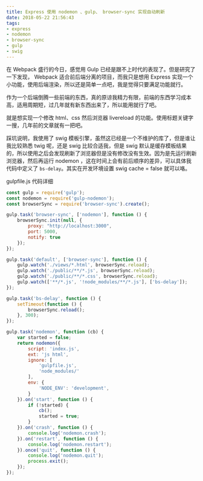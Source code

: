 ```yaml
---
title: Express 使用 nodemon 、gulp、 browser-sync 实现自动刷新
date: 2018-05-22 21:56:43
tags:
- express
- nodemon
- browser-sync
- gulp
- swig
---
```


在 Webpack 盛行的今日，感觉用 Gulp 已经是跟不上时代的表现了。但是研究了一下发现， Webpack 适合前后端分离的项目，而我只是想用 Express 实现一个小功能，使用后端渲染，所以还是简单一点吧，我是觉得只要满足功能就行。  

作为一个后端倒腾一些前端的东西，真的原谅我精力有限，前端的东西学习成本高，适用周期短，过几年就有新东西出来了，所以能用就行了吧。

就是想实现一个修改 html、css 然后浏览器 livereload 的功能。使用标题关键字一搜，几年前的文章就有一把吧。  

踩坑说明，我使用了 swig 模板引擎，虽然这已经是一个不维护的库了，但是谁让我比较熟悉 twig 呢，还是 swig 比较合适我，但是 swig 默认是缓存模板结果的，所以使用之后会发现刷新了浏览器但是没有修改没有生效。因为是先运行刷新浏览器，然后再运行 nodemon ，这在时间上会有前后顺序的差异，可以具体我代码中定义了 `bs-delay`。其实在开发环境设置 swig cache = false 就可以咯。

gulpfile.js 代码详细
<!-- more --> 
```javascript
const gulp = require('gulp');
const nodemon = require('gulp-nodemon');
const browserSync = require('browser-sync').create();

gulp.task('browser-sync', ['nodemon'], function () {
    browserSync.init(null, {
        proxy: "http://localhost:3000",
        port: 5000,
        notify: true
    });
});

gulp.task('default', ['browser-sync'], function () {
    gulp.watch('./views/*.html', browserSync.reload);
    gulp.watch('./public/**/*.js', browserSync.reload);
    gulp.watch('./public/**/*.css', browserSync.reload);
    gulp.watch(['**/*.js', '!node_modules/**/*.js'], ['bs-delay']);
});

gulp.task('bs-delay', function () {
    setTimeout(function () {
        browserSync.reload();
    }, 300);
});

gulp.task('nodemon', function (cb) {
    var started = false;
    return nodemon({
        script: 'index.js',
        ext: 'js html',
        ignore: [
            'gulpfile.js',
            'node_modules/'
        ],
        env: {
            'NODE_ENV': 'development',
        }
    }).on('start', function () {
        if (!started) {
            cb();
            started = true;
        }
    }).on('crash', function () {
        console.log('nodemon.crash');
    }).on('restart', function () {
        console.log('nodemon.restart');
    }).once('quit', function () {
        console.log('nodemon.quit');
        process.exit();
    });
});
```

